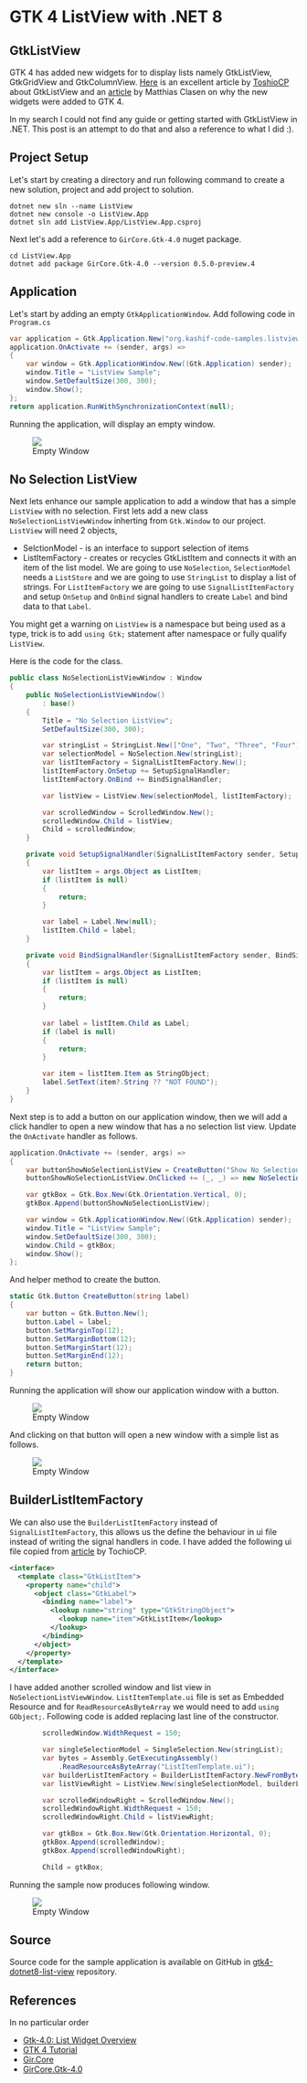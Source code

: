 # GTK 4 ListView with .NET 8

## GtkListView
GTK 4 has added new widgets for to display lists namely GtkListView, GtkGridView and GtkColumnView. [Here](https://toshiocp.github.io/Gtk4-tutorial/sec29.html) is an excellent article by [ToshioCP](https://github.com/ToshioCP) about GtkListView and an [article](https://blog.gtk.org/2020/06/07/scalable-lists-in-gtk-4/) by Matthias Clasen on why the new widgets were added to GTK 4.

In my search I could not find any guide or getting started with GtkListView in .NET. This post is an attempt to do that and also a reference to what I did :).

## Project Setup
Let's start by creating a directory and run following command to create a new solution, project and add project to solution.
```shell
dotnet new sln --name ListView
dotnet new console -o ListView.App
dotnet sln add ListView.App/ListView.App.csproj
```

Next let's add a reference to `GirCore.Gtk-4.0` nuget package.
```shell
cd ListView.App
dotnet add package GirCore.Gtk-4.0 --version 0.5.0-preview.4
```

## Application
Let's start by adding an empty `GtkApplicationWindow`. Add following code in `Program.cs`
```csharp
﻿var application = Gtk.Application.New("org.kashif-code-samples.listview.sample", Gio.ApplicationFlags.FlagsNone);
application.OnActivate += (sender, args) =>
{
    var window = Gtk.ApplicationWindow.New((Gtk.Application) sender);
    window.Title = "ListView Sample";
    window.SetDefaultSize(300, 300);
    window.Show();
};
return application.RunWithSynchronizationContext(null);
```

Running the application, will display an empty window.
<figure>
  <a href="images/01-empty-window.png"><img src="images/01-empty-window.png"></a>
  <figcaption>Empty Window</figcaption>
</figure>  

## No Selection ListView
Next lets enhance our sample application to add a window that has a simple `ListView` with no selection.
First lets add a new class `NoSelectionListViewWindow` inherting from `Gtk.Window` to our project.
`ListView` will need 2 objects,
* SelctionModel - is an interface to support selection of items
* ListItemFactory - creates or recycles GtkListItem and connects it with an item of the list model.
We are going to use `NoSelection`, `SelectionModel` needs a `ListStore` and we are going to use `StringList` to display a list of strings.
For `ListItemFactory` we are going to use `SignalListItemFactory` and setup `OnSetup` and `OnBind` signal handlers to create `Label` and bind data to that `Label`.

You might get a warning on `ListView` is a namespace but being used as a type, trick is to add `using Gtk;` statement after namespace or fully qualify `ListView`.

Here is the code for the class.
```csharp
public class NoSelectionListViewWindow : Window
{
    public NoSelectionListViewWindow()
        : base()
    {
        Title = "No Selection ListView";
        SetDefaultSize(300, 300);

        var stringList = StringList.New(["One", "Two", "Three", "Four"]);
        var selectionModel = NoSelection.New(stringList);
        var listItemFactory = SignalListItemFactory.New();
        listItemFactory.OnSetup += SetupSignalHandler;
        listItemFactory.OnBind += BindSignalHandler;

        var listView = ListView.New(selectionModel, listItemFactory);

        var scrolledWindow = ScrolledWindow.New();
        scrolledWindow.Child = listView;
        Child = scrolledWindow;
    }

    private void SetupSignalHandler(SignalListItemFactory sender, SetupSignalArgs args)
    {
        var listItem = args.Object as ListItem;
        if (listItem is null)
        {
            return;
        }

        var label = Label.New(null);
        listItem.Child = label;
    }

    private void BindSignalHandler(SignalListItemFactory sender, BindSignalArgs args)
    {
        var listItem = args.Object as ListItem;
        if (listItem is null)
        {
            return;
        }
        
        var label = listItem.Child as Label;
        if (label is null)
        {
            return;
        }

        var item = listItem.Item as StringObject;
        label.SetText(item?.String ?? "NOT FOUND");
    }
}
```

Next step is to add a button on our application window, then we will add a click handler to open a new window that has a no selection list view.
Update the `OnActivate` handler as follows.
```csharp
application.OnActivate += (sender, args) =>
{
    var buttonShowNoSelectionListView = CreateButton("Show No Selection ListView");
    buttonShowNoSelectionListView.OnClicked += (_, _) => new NoSelectionListViewWindow().Show();

    var gtkBox = Gtk.Box.New(Gtk.Orientation.Vertical, 0);
    gtkBox.Append(buttonShowNoSelectionListView);

    var window = Gtk.ApplicationWindow.New((Gtk.Application) sender);
    window.Title = "ListView Sample";
    window.SetDefaultSize(300, 300);
    window.Child = gtkBox;
    window.Show();
};
```
And helper method to create the button.
```csharp
static Gtk.Button CreateButton(string label)
{
    var button = Gtk.Button.New();
    button.Label = label;
    button.SetMarginTop(12);
    button.SetMarginBottom(12);
    button.SetMarginStart(12);
    button.SetMarginEnd(12);
    return button;
}
```

Running the application will show our application window with a button.  
<figure>
  <a href="images/02-app-window-with-button.png"><img src="images/02-app-window-with-button.png"></a>
  <figcaption>Empty Window</figcaption>
</figure>  

And clicking on that button will open a new window with a simple list as follows.  
<figure>
  <a href="images/03-list-view-window.png"><img src="images/03-list-view-window.png"></a>
  <figcaption>Empty Window</figcaption>
</figure>  

## BuilderListItemFactory
We can also use the `BuilderListItemFactory` instead of `SignalListItemFactory`, this allows us the define the behaviour in ui file instead of writing the signal handlers in code.
I have added the following ui file copied from [article](https://toshiocp.github.io/Gtk4-tutorial/sec29.html) by TochioCP.
```xml
<interface>
  <template class="GtkListItem">
    <property name="child">
      <object class="GtkLabel">
        <binding name="label">
          <lookup name="string" type="GtkStringObject">
            <lookup name="item">GtkListItem</lookup>
          </lookup>
        </binding>
      </object>
    </property>
  </template>
</interface>
```

I have added another scrolled window and list view in `NoSelectionListViewWindow`. `ListItemTemplate.ui` file is set as Embedded Resource and for `ReadResourceAsByteArray` we would need to add `using GObject;`. Following code is added replacing last line of the constructor.
```csharp
        scrolledWindow.WidthRequest = 150;

        var singleSelectionModel = SingleSelection.New(stringList);
        var bytes = Assembly.GetExecutingAssembly()
            .ReadResourceAsByteArray("ListItemTemplate.ui");
        var builderListItemFactory = BuilderListItemFactory.NewFromBytes(null, Bytes.New(bytes));
        var listViewRight = ListView.New(singleSelectionModel, builderListItemFactory);

        var scrolledWindowRight = ScrolledWindow.New();
        scrolledWindowRight.WidthRequest = 150;
        scrolledWindowRight.Child = listViewRight;

        var gtkBox = Gtk.Box.New(Gtk.Orientation.Horizontal, 0);
        gtkBox.Append(scrolledWindow);
        gtkBox.Append(scrolledWindowRight);

        Child = gtkBox;
```

Running the sample now produces following window.  
<figure>
  <a href="images/04-two-list-views.png"><img src="images/04-two-list-views.png"></a>
  <figcaption>Empty Window</figcaption>
</figure>  


## Source
Source code for the sample application is available on GitHub in [gtk4-dotnet8-list-view](https://github.com/kashif-code-samples/gtk4-dotnet8-list-view) repository.

## References
In no particular order
* [Gtk-4.0: List Widget Overview](https://docs.gtk.org/gtk4/section-list-widget.html)
* [GTK 4 Tutorial](https://toshiocp.github.io/Gtk4-tutorial/sec29.html)
* [Gir.Core](https://github.com/gircore/gir.core)
* [GirCore.Gtk-4.0](https://www.nuget.org/packages/GirCore.Gtk-4.0/)